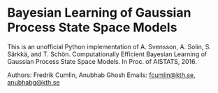 # Bayesian Learning of Gaussian Process State Space Models

This is an unofficial Python implementation of A. Svensson, A. Solin, S. Särkkä, and T. Schön. Computationally Efficient Bayesian Learning of Gaussian Process State Space Models. In Proc. of AISTATS, 2016.

Authors: Fredrik Cumlin, Anubhab Ghosh
Emails: fcumlin@kth.se, anubhabg@kth.se
